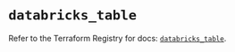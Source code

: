 # `databricks_table`

Refer to the Terraform Registry for docs: [`databricks_table`](https://registry.terraform.io/providers/databricks/databricks/1.48.3/docs/resources/table).

